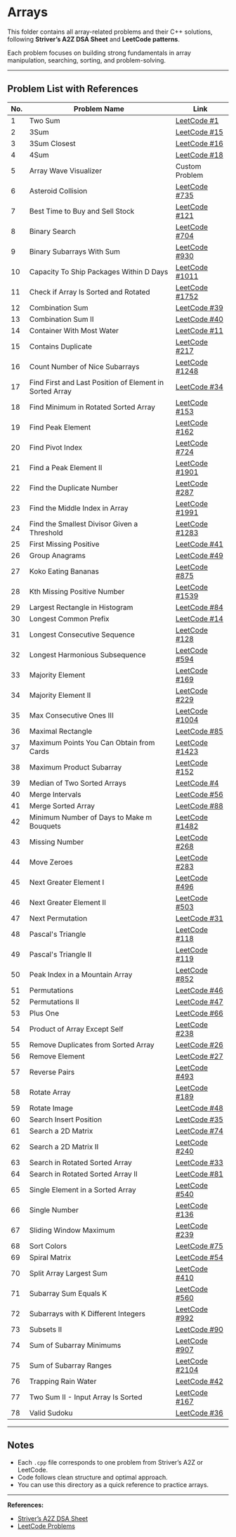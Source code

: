 # Arrays

This folder contains all array-related problems and their C++ solutions, following **Striver’s A2Z DSA Sheet** and **LeetCode patterns**.

Each problem focuses on building strong fundamentals in array manipulation, searching, sorting, and problem-solving.

---

## Problem List with References

| No. | Problem Name | Link |
|-----|---------------|------|
| 1 | Two Sum | [LeetCode #1](https://leetcode.com/problems/two-sum/) |
| 2 | 3Sum | [LeetCode #15](https://leetcode.com/problems/3sum/) |
| 3 | 3Sum Closest | [LeetCode #16](https://leetcode.com/problems/3sum-closest/) |
| 4 | 4Sum | [LeetCode #18](https://leetcode.com/problems/4sum/) |
| 5 | Array Wave Visualizer | Custom Problem |
| 6 | Asteroid Collision | [LeetCode #735](https://leetcode.com/problems/asteroid-collision/) |
| 7 | Best Time to Buy and Sell Stock | [LeetCode #121](https://leetcode.com/problems/best-time-to-buy-and-sell-stock/) |
| 8 | Binary Search | [LeetCode #704](https://leetcode.com/problems/binary-search/) |
| 9 | Binary Subarrays With Sum | [LeetCode #930](https://leetcode.com/problems/binary-subarrays-with-sum/) |
| 10 | Capacity To Ship Packages Within D Days | [LeetCode #1011](https://leetcode.com/problems/capacity-to-ship-packages-within-d-days/) |
| 11 | Check if Array Is Sorted and Rotated | [LeetCode #1752](https://leetcode.com/problems/check-if-array-is-sorted-and-rotated/) |
| 12 | Combination Sum | [LeetCode #39](https://leetcode.com/problems/combination-sum/) |
| 13 | Combination Sum II | [LeetCode #40](https://leetcode.com/problems/combination-sum-ii/) |
| 14 | Container With Most Water | [LeetCode #11](https://leetcode.com/problems/container-with-most-water/) |
| 15 | Contains Duplicate | [LeetCode #217](https://leetcode.com/problems/contains-duplicate/) |
| 16 | Count Number of Nice Subarrays | [LeetCode #1248](https://leetcode.com/problems/count-number-of-nice-subarrays/) |
| 17 | Find First and Last Position of Element in Sorted Array | [LeetCode #34](https://leetcode.com/problems/find-first-and-last-position-of-element-in-sorted-array/) |
| 18 | Find Minimum in Rotated Sorted Array | [LeetCode #153](https://leetcode.com/problems/find-minimum-in-rotated-sorted-array/) |
| 19 | Find Peak Element | [LeetCode #162](https://leetcode.com/problems/find-peak-element/) |
| 20 | Find Pivot Index | [LeetCode #724](https://leetcode.com/problems/find-pivot-index/) |
| 21 | Find a Peak Element II | [LeetCode #1901](https://leetcode.com/problems/find-a-peak-element-ii/) |
| 22 | Find the Duplicate Number | [LeetCode #287](https://leetcode.com/problems/find-the-duplicate-number/) |
| 23 | Find the Middle Index in Array | [LeetCode #1991](https://leetcode.com/problems/find-the-middle-index-in-array/) |
| 24 | Find the Smallest Divisor Given a Threshold | [LeetCode #1283](https://leetcode.com/problems/find-the-smallest-divisor-given-a-threshold/) |
| 25 | First Missing Positive | [LeetCode #41](https://leetcode.com/problems/first-missing-positive/) |
| 26 | Group Anagrams | [LeetCode #49](https://leetcode.com/problems/group-anagrams/) |
| 27 | Koko Eating Bananas | [LeetCode #875](https://leetcode.com/problems/koko-eating-bananas/) |
| 28 | Kth Missing Positive Number | [LeetCode #1539](https://leetcode.com/problems/kth-missing-positive-number/) |
| 29 | Largest Rectangle in Histogram | [LeetCode #84](https://leetcode.com/problems/largest-rectangle-in-histogram/) |
| 30 | Longest Common Prefix | [LeetCode #14](https://leetcode.com/problems/longest-common-prefix/) |
| 31 | Longest Consecutive Sequence | [LeetCode #128](https://leetcode.com/problems/longest-consecutive-sequence/) |
| 32 | Longest Harmonious Subsequence | [LeetCode #594](https://leetcode.com/problems/longest-harmonious-subsequence/) |
| 33 | Majority Element | [LeetCode #169](https://leetcode.com/problems/majority-element/) |
| 34 | Majority Element II | [LeetCode #229](https://leetcode.com/problems/majority-element-ii/) |
| 35 | Max Consecutive Ones III | [LeetCode #1004](https://leetcode.com/problems/max-consecutive-ones-iii/) |
| 36 | Maximal Rectangle | [LeetCode #85](https://leetcode.com/problems/maximal-rectangle/) |
| 37 | Maximum Points You Can Obtain from Cards | [LeetCode #1423](https://leetcode.com/problems/maximum-points-you-can-obtain-from-cards/) |
| 38 | Maximum Product Subarray | [LeetCode #152](https://leetcode.com/problems/maximum-product-subarray/) |
| 39 | Median of Two Sorted Arrays | [LeetCode #4](https://leetcode.com/problems/median-of-two-sorted-arrays/) |
| 40 | Merge Intervals | [LeetCode #56](https://leetcode.com/problems/merge-intervals/) |
| 41 | Merge Sorted Array | [LeetCode #88](https://leetcode.com/problems/merge-sorted-array/) |
| 42 | Minimum Number of Days to Make m Bouquets | [LeetCode #1482](https://leetcode.com/problems/minimum-number-of-days-to-make-m-bouquets/) |
| 43 | Missing Number | [LeetCode #268](https://leetcode.com/problems/missing-number/) |
| 44 | Move Zeroes | [LeetCode #283](https://leetcode.com/problems/move-zeroes/) |
| 45 | Next Greater Element I | [LeetCode #496](https://leetcode.com/problems/next-greater-element-i/) |
| 46 | Next Greater Element II | [LeetCode #503](https://leetcode.com/problems/next-greater-element-ii/) |
| 47 | Next Permutation | [LeetCode #31](https://leetcode.com/problems/next-permutation/) |
| 48 | Pascal's Triangle | [LeetCode #118](https://leetcode.com/problems/pascals-triangle/) |
| 49 | Pascal's Triangle II | [LeetCode #119](https://leetcode.com/problems/pascals-triangle-ii/) |
| 50 | Peak Index in a Mountain Array | [LeetCode #852](https://leetcode.com/problems/peak-index-in-a-mountain-array/) |
| 51 | Permutations | [LeetCode #46](https://leetcode.com/problems/permutations/) |
| 52 | Permutations II | [LeetCode #47](https://leetcode.com/problems/permutations-ii/) |
| 53 | Plus One | [LeetCode #66](https://leetcode.com/problems/plus-one/) |
| 54 | Product of Array Except Self | [LeetCode #238](https://leetcode.com/problems/product-of-array-except-self/) |
| 55 | Remove Duplicates from Sorted Array | [LeetCode #26](https://leetcode.com/problems/remove-duplicates-from-sorted-array/) |
| 56 | Remove Element | [LeetCode #27](https://leetcode.com/problems/remove-element/) |
| 57 | Reverse Pairs | [LeetCode #493](https://leetcode.com/problems/reverse-pairs/) |
| 58 | Rotate Array | [LeetCode #189](https://leetcode.com/problems/rotate-array/) |
| 59 | Rotate Image | [LeetCode #48](https://leetcode.com/problems/rotate-image/) |
| 60 | Search Insert Position | [LeetCode #35](https://leetcode.com/problems/search-insert-position/) |
| 61 | Search a 2D Matrix | [LeetCode #74](https://leetcode.com/problems/search-a-2d-matrix/) |
| 62 | Search a 2D Matrix II | [LeetCode #240](https://leetcode.com/problems/search-a-2d-matrix-ii/) |
| 63 | Search in Rotated Sorted Array | [LeetCode #33](https://leetcode.com/problems/search-in-rotated-sorted-array/) |
| 64 | Search in Rotated Sorted Array II | [LeetCode #81](https://leetcode.com/problems/search-in-rotated-sorted-array-ii/) |
| 65 | Single Element in a Sorted Array | [LeetCode #540](https://leetcode.com/problems/single-element-in-a-sorted-array/) |
| 66 | Single Number | [LeetCode #136](https://leetcode.com/problems/single-number/) |
| 67 | Sliding Window Maximum | [LeetCode #239](https://leetcode.com/problems/sliding-window-maximum/) |
| 68 | Sort Colors | [LeetCode #75](https://leetcode.com/problems/sort-colors/) |
| 69 | Spiral Matrix | [LeetCode #54](https://leetcode.com/problems/spiral-matrix/) |
| 70 | Split Array Largest Sum | [LeetCode #410](https://leetcode.com/problems/split-array-largest-sum/) |
| 71 | Subarray Sum Equals K | [LeetCode #560](https://leetcode.com/problems/subarray-sum-equals-k/) |
| 72 | Subarrays with K Different Integers | [LeetCode #992](https://leetcode.com/problems/subarrays-with-k-different-integers/) |
| 73 | Subsets II | [LeetCode #90](https://leetcode.com/problems/subsets-ii/) |
| 74 | Sum of Subarray Minimums | [LeetCode #907](https://leetcode.com/problems/sum-of-subarray-minimums/) |
| 75 | Sum of Subarray Ranges | [LeetCode #2104](https://leetcode.com/problems/sum-of-subarray-ranges/) |
| 76 | Trapping Rain Water | [LeetCode #42](https://leetcode.com/problems/trapping-rain-water/) |
| 77 | Two Sum II - Input Array Is Sorted | [LeetCode #167](https://leetcode.com/problems/two-sum-ii-input-array-is-sorted/) |
| 78 | Valid Sudoku | [LeetCode #36](https://leetcode.com/problems/valid-sudoku/) |

---

## Notes

- Each `.cpp` file corresponds to one problem from Striver’s A2Z or LeetCode.
- Code follows clean structure and optimal approach.
- You can use this directory as a quick reference to practice arrays.

---

**References:**  
- [Striver’s A2Z DSA Sheet](https://takeuforward.org/strivers-a2z-dsa-course/strivers-a2z-dsa-sheet/)  
- [LeetCode Problems](https://leetcode.com/problemset/all/)